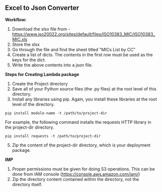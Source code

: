 ## Excel to Json Converter


**Workflow:**

1. Download the xlsx file from - https://www.iso20022.org/sites/default/files/ISO10383_MIC/ISO10383_MIC.xls
2. Store the xlsx
3. Go through the file and find the sheet titled "MICs List by CC"
4. Create a list of dicts. The contents in the first row must be used as the keys for the dict.
5. Write the above contents into a json file.

**Steps for Creating Lambda package**

1. Create the Project directory
2. Save all of your Python source files (the .py files) at the root level of this directory.
3. Install any libraries using pip. Again, you install these libraries at the root level of the directory.

```
pip install module-name -t /path/to/project-dir
```

For example, the following command installs the requests HTTP library in the project-dir directory.
```
pip install requests -t /path/to/project-dir
```

5. Zip the content of the project-dir directory, which is your deployment package.


**IMP**

1. Proper permissions must be given for doing S3 operations.
This can be done from IAM console (https://console.aws.amazon.com/iam/)
2. Zip the directory content contained within the directory, not the directory itself.
